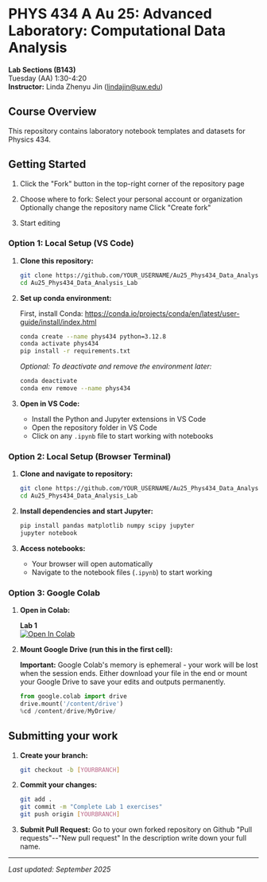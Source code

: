 # PHYS 434 A Au 25: Advanced Laboratory: Computational Data Analysis

**Lab Sections (B143)**  
Tuesday (AA) 1:30-4:20  
**Instructor:** Linda Zhenyu Jin (<lindajin@uw.edu>)

## Course Overview

This repository contains laboratory notebook templates and datasets for Physics 434.

## Getting Started


1. Click the "Fork" button in the top-right corner of the repository page

2. Choose where to fork:
Select your personal account or organization
Optionally change the repository name
Click "Create fork"

3. Start editing

### Option 1: Local Setup (VS Code)

1. **Clone this repository:**
   ```bash
   git clone https://github.com/YOUR_USERNAME/Au25_Phys434_Data_Analysis_Lab.git
   cd Au25_Phys434_Data_Analysis_Lab
   ```

2. **Set up conda environment:**
   
   First, install Conda: https://conda.io/projects/conda/en/latest/user-guide/install/index.html

   ```bash
   conda create --name phys434 python=3.12.8
   conda activate phys434
   pip install -r requirements.txt
   ```
   
   *Optional: To deactivate and remove the environment later:*
   ```bash
   conda deactivate
   conda env remove --name phys434
   ```

3. **Open in VS Code:**
   - Install the Python and Jupyter extensions in VS Code
   - Open the repository folder in VS Code
   - Click on any `.ipynb` file to start working with notebooks

### Option 2: Local Setup (Browser Terminal)

1. **Clone and navigate to repository:**
   ```bash
   git clone https://github.com/YOUR_USERNAME/Au25_Phys434_Data_Analysis_Lab.git
   cd Au25_Phys434_Data_Analysis_Lab
   ```

2. **Install dependencies and start Jupyter:**
   ```bash
   pip install pandas matplotlib numpy scipy jupyter
   jupyter notebook
   ```

3. **Access notebooks:**
   - Your browser will open automatically
   - Navigate to the notebook files (`.ipynb`) to start working

### Option 3: Google Colab

1. **Open in Colab:**
   
   **Lab 1**  
   [![Open In Colab](https://colab.research.google.com/assets/colab-badge.svg)](https://colab.research.google.com/github/Klinjin/Au25_Phys434_Data_Analysis_Lab/blob/main/lab_1_template.ipynb)

2. **Mount Google Drive (run this in the first cell):**
   
   **Important:** Google Colab's memory is ephemeral - your work will be lost when the session ends. Either download your file in the end or mount your Google Drive to save your edits and outputs permanently.
   
   ```python
   from google.colab import drive
   drive.mount('/content/drive')
   %cd /content/drive/MyDrive/
   ```

## Submitting your work

1. **Create your branch:**
   ```bash
   git checkout -b [YOURBRANCH]
   ```
2. **Commit your changes:**
   ```bash
   git add .
   git commit -m "Complete Lab 1 exercises"
   git push origin [YOURBRANCH]
   ```
3. **Submit Pull Request:**
   Go to your own forked repository on Github "Pull requests"--"New pull request"
   In the description write down your full name.

---

*Last updated: September 2025*